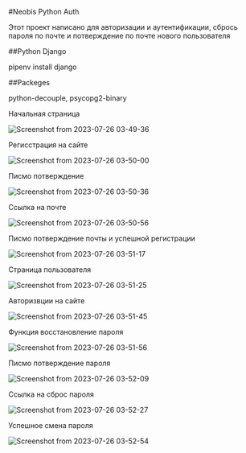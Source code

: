 #Neobis Python Auth

Этот проект написано для авторизации и аутентификации, сбрось пароля по почте и
потверждение по почте нового пользователя

##Python Django 

pipenv install django

##Packeges

python-decouple, psycopg2-binary

Начальная страница




![Screenshot from 2023-07-26 03-49-36](https://github.com/mir21bek/Neobis_python_auth/assets/114082528/91d342c1-73e4-402a-b8bd-5a3c66126176)


Регисстрация на сайте

![Screenshot from 2023-07-26 03-50-00](https://github.com/mir21bek/Neobis_python_auth/assets/114082528/b6619085-ef0c-4bd1-82a3-e6f78c05e014)



Писмо потверждение




![Screenshot from 2023-07-26 03-50-36](https://github.com/mir21bek/Neobis_python_auth/assets/114082528/3af3ba85-ad70-4045-a8f7-7becc38f2cb2)



Ссылка на почте



![Screenshot from 2023-07-26 03-50-56](https://github.com/mir21bek/Neobis_python_auth/assets/114082528/20216062-2da4-4620-a01c-46b206a5c975)



Писмо потверждение почты и успешной регистрации




![Screenshot from 2023-07-26 03-51-17](https://github.com/mir21bek/Neobis_python_auth/assets/114082528/cdff1801-c1c4-4ee9-acdc-69e06df9dcce)




Страница пользователя




![Screenshot from 2023-07-26 03-51-25](https://github.com/mir21bek/Neobis_python_auth/assets/114082528/f698b36e-1c72-4320-88e0-25d2864144b6)




Авторизвции на сайте




![Screenshot from 2023-07-26 03-51-45](https://github.com/mir21bek/Neobis_python_auth/assets/114082528/1fccd0ba-96a9-41cc-8db9-9a2718e3861f)




Функция восстановление пароля




![Screenshot from 2023-07-26 03-51-56](https://github.com/mir21bek/Neobis_python_auth/assets/114082528/6288f088-83f2-4513-acc9-0536054b1cff)




Писмо потверждение пароля




![Screenshot from 2023-07-26 03-52-09](https://github.com/mir21bek/Neobis_python_auth/assets/114082528/e2144ba2-b46d-419c-b5d6-5fbfec6c3271)




Ссылка на сброс пароля




![Screenshot from 2023-07-26 03-52-27](https://github.com/mir21bek/Neobis_python_auth/assets/114082528/05dca70e-f8e8-4608-8334-1e9a8cbc3cda)




Успешное смена пароля 




![Screenshot from 2023-07-26 03-52-54](https://github.com/mir21bek/Neobis_python_auth/assets/114082528/31c7a524-abe0-4e0f-8852-54a9b6d5aa8f)


